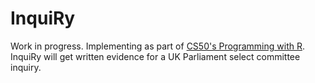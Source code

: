 # InquiRy

Work in progress. Implementing as part of [CS50's Programming with R](https://cs50.harvard.edu/r/2024/). InquiRy will get written evidence for a UK Parliament select committee inquiry.
